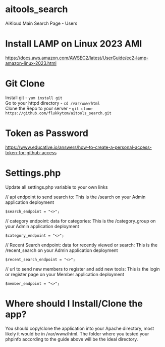 # aitools_search
AiKloud Main Search Page - Users

Install LAMP on Linux 2023 AMI
=============================

https://docs.aws.amazon.com/AWSEC2/latest/UserGuide/ec2-lamp-amazon-linux-2023.html

Git Clone
=========
Install git - `yum install git` <br />
Go to your httpd directory - `cd /var/www/html` <br />
Clone the Repo to your server - `git clone https://github.com/flukkytom/aitools_search.git`

Token as Password
=================
https://www.educative.io/answers/how-to-create-a-personal-access-token-for-github-access

Settings.php
============
Update all settings.php variable to your own links

// api endpoint to send search to: This is the /search on your Admin application deployment

`$search_endpoint = "<>";`

// category endpoint: data for categories: This is the /category_group on your Admin application deployment

`$category_endpoint = "<>";`

// Recent Search endpoint: data for recently viewed or search: This is the /recent_search on your Admin application deployment

`$recent_search_endpoint = "<>";`

// url to send new members to register and add new tools: This is the login or register page on your Member application deployment

`$member_endpoint = "<>";`



Where should I Install/Clone the app?
====================================
You should copy/clone the application into your Apache directory, most likely it would be in /var/www/html. The folder where you tested your phpinfo according to the guide above will be the ideal directory.


